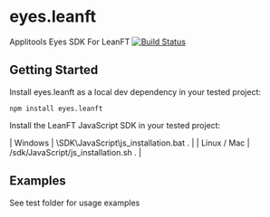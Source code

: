 eyes.leanft
=============

Applitools Eyes SDK For LeanFT
[![Build Status](https://travis-ci.org/applitools/eyes.leanft.javascript.svg?branch=master)](https://travis-ci.org/applitools/eyes.leanft.javascript)


Getting Started
---------------
Install eyes.leanft as a local dev dependency in your tested project:

    npm install eyes.leanft
    
Install the LeanFT JavaScript SDK in your tested project:

| Windows     | <LeanFT installation folder>\SDK\JavaScript\js_installation.bat . |
| Linux / Mac | <LeanFT installation folder>/sdk/JavaScript/js_installation.sh .  |

Examples
---------------
See test folder for usage examples
